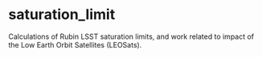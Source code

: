 # saturation_limit

Calculations of Rubin LSST saturation limits, and work related to impact of the Low Earth Orbit Satellites (LEOSats).
